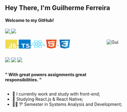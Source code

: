 ## Hey There, I'm Guilherme Ferreira

#### Welcome to my GitHub!

 <div>
  <a href="https://github.com/GuilhermeFerreiraa">
  <img height="160em" src="https://github-readme-stats.vercel.app/api?username=GuilhermeFerreiraa&show_icons=true&theme=monokai&include_all_commits=true&count_private=true"/>
  <img height="160em" src="https://github-readme-stats.vercel.app/api/top-langs/?username=GuilhermeFerreiraa&layout=compact&langs_count=7&theme=monokai"/>
</div>
  
  <div style="display: inline_block"><br>
  <img align="center" alt="Gui-Js" height="30" width="40" src="https://raw.githubusercontent.com/devicons/devicon/master/icons/javascript/javascript-plain.svg">
  <img align="center" alt="Gui-Ts" height="30" width="40" src="https://raw.githubusercontent.com/devicons/devicon/master/icons/typescript/typescript-plain.svg">
  <img align="center" alt="Gui-React" height="30" width="40" src="https://raw.githubusercontent.com/devicons/devicon/master/icons/react/react-original.svg">
  <img align="center" alt="Gui-HTML" height="30" width="40" src="https://raw.githubusercontent.com/devicons/devicon/master/icons/html5/html5-original.svg">
  <img align="center" alt="Gui-CSS" height="30" width="40" src="https://raw.githubusercontent.com/devicons/devicon/master/icons/css3/css3-original.svg">
  <img align="right" alt="Gui" height="170" width="170" src="https://img.wattpad.com/106e8b7df28260282632dd0f145551887f52b939/68747470733a2f2f73332e616d617a6f6e6177732e636f6d2f776174747061642d6d656469612d736572766963652f53746f7279496d6167652f416c55644563494a5a7777476c673d3d2d3933333437363631312e313632393266363537326230353039323635313435333431303234362e676966">
</div>
  
  ##
  
  <div>  
  <a href="https://instagram.com/guilier_me" target="_blank"><img src="https://img.shields.io/badge/-Instagram-%23E4405F?style=for-the-badge&logo=instagram&logoColor=white" target="_blank"></a>
  <a href = "mailto:gui.2001@hotmail.com"><img src="https://img.shields.io/badge/Microsoft_Outlook-0078D4?style=for-the-badge&logo=microsoft-outlook&logoColor=white" target="_blank"></a>
  <a href="https://www.linkedin.com/in/guilherme-ferreira-04b4b619a/" target="_blank"><img src="https://img.shields.io/badge/-LinkedIn-%230077B5?style=for-the-badge&logo=linkedin&logoColor=white" target="_blank"></a>
 </div>
  
 ##
 #### " With great powers assignments great responsibilities. "
  

  ##
 

- 🔭 I currently work and study with front-end;
- 🌱 Studying React.js & React Native;
- 👨‍💻 1º Semester in Systems Analysis and Development;

